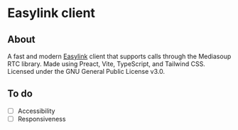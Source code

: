 # Easylink client
## About
A fast and modern [Easylink](https://github.com/Nextflow-Cloud/easylink) client that supports calls through the Mediasoup RTC library. Made using Preact, Vite, TypeScript, and Tailwind CSS. Licensed under the GNU General Public License v3.0.
## To do
- [ ] Accessibility
- [ ] Responsiveness
